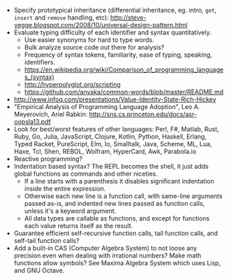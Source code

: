 - Specify prototypical inheritance (differential inheritance, eg. intro, `get`, `insert` and `remove` handling, etc): http://steve-yegge.blogspot.com/2008/10/universal-design-pattern.html
- Evaluate typing difficulty of each identifier and syntax quantitatively.
  - Use easier synonyms for hard to type words.
  - Bulk analyze source code out there for analysis?
  - Frequency of syntax tokens, familiarity, ease of typing, speaking, identifiers.
  - https://en.wikipedia.org/wiki/Comparison_of_programming_languages_(syntax)
  - http://hyperpolyglot.org/scripting
  - https://github.com/anvaka/common-words/blob/master/README.md
- http://www.infoq.com/presentations/Value-Identity-State-Rich-Hickey
- "Empirical Analysis of Programming Language Adoption", Leo A. Meyerovich, Ariel Rabkin: http://sns.cs.princeton.edu/docs/asr-oopsla13.pdf
- Look for best/worst features of other languages: Perl, F#, Matlab, Rust, Ruby, Go, Julia, JavaScript, Clojure, Kotlin, Python, Haskell, Erlang, Typed Racket, PureScript, Elm, Io, Smalltalk, Java, Scheme, ML, Lua, Haxe, Tcl, Shen, REBOL, Wolfram, HyperCard, Awk, Parabola.io
- Reactive programming?
- Indentation based syntax? The REPL becomes the shell, it just adds global functions as commands and other niceties.
  - If a line starts with a parenthesis it disables significant indentation inside the entire expression.
  - Otherwise each new line is a function call, with same-line arguments passed as-is, and indented new lines passed as function calls, unless it's a keyword argument.
  - All data types are callable as functions, and except for functions each value returns itself as the result.
- Guarantee efficient self-recursive function calls, tail function calls, and self-tail function calls?
- Add a built-in CAS (Computer Algebra System) to not loose any precision even when dealing with irrational numbers? Make math functions allow symbols? See Maxima Algebra System which uses Lisp, and GNU Octave.
